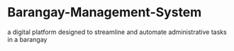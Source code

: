 # Barangay-Management-System
a digital platform designed to streamline and automate administrative tasks in a barangay
